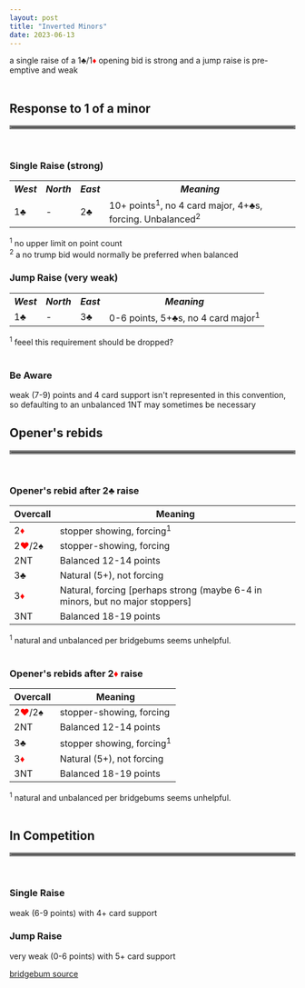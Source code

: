 ```yaml
---
layout: post
title: "Inverted Minors"
date: 2023-06-13
---
```


a single raise of a 1&clubs;/1<font style='color:red;'>&diams;</font> opening bid is strong and a jump raise is pre-emptive and weak
<br><br>

## Response to 1 of a minor

<hr style="border:0.2rem solid gray">
<br>

### Single Raise (strong)

<table >
  <tr>
    <th><i>West</i></th>
    <th><i>North</i></th>
    <th><i>East</i></th>
    <th><i>Meaning</i></th>
  </tr>
  <tr>
    <td>1&clubs;</td>
    <td>-</td>
    <td>2&clubs;</td>
    <td>10+ points<sup>1</sup>, no 4 card major, 4+&clubs;s, forcing. Unbalanced<sup>2</sup></td>
  </tr>
</table>

<sup>1</sup> no upper limit on point count<br>
<sup>2</sup> a no trump bid would normally be preferred when balanced 

### Jump Raise (very weak)
<table >
  <tr>
    <th><i>West</i></th>
    <th><i>North</i></th>
    <th><i>East</i></th>
    <th><i>Meaning</i></th>
  </tr>
  <tr>
    <td>1&clubs;</td>
    <td>-</td>
    <td>3&clubs;</td>
    <td>0-6 points, 5+&clubs;s, no 4 card major<sup>1</sup></td>
  </tr>
</table>

<sup>1</sup> feeel this requirement should be dropped?
<br><br>

### Be Aware
weak (7-9) points and 4 card support isn't represented in this convention, so defaulting to an unbalanced 1NT may sometimes be necessary


## Opener's rebids

<hr style="border:0.2rem solid gray">
<br>

### Opener's rebid after 2&clubs; raise

| Overcall | Meaning |
| ----------- | ----------- |
| 2<font style='color:red;'>&diams;</font> | stopper showing, forcing<sup>1</sup>
| 2<font style='color:red;'>&hearts;</font>/2&spades; | stopper-showing, forcing
| 2NT | Balanced 12-14 points
| 3&clubs; | Natural (5+), not forcing
| 3<font style='color:red;'>&diams;</font> | Natural, forcing [perhaps strong (maybe 6-4 in minors, but no major stoppers] 
| 3NT | Balanced 18-19 points

<sup>1</sup> natural and unbalanced per bridgebums seems unhelpful.<br><br>

### Opener's rebids after 2<font style='color:red;'>&diams;</font> raise

| Overcall | Meaning |
| ----------- | ----------- |
| 2<font style='color:red;'>&hearts;</font>/2&spades; | stopper-showing, forcing
| 2NT | Balanced 12-14 points
| 3&clubs; | stopper showing, forcing<sup>1</sup>
| 3<font style='color:red;'>&diams;</font> | Natural (5+), not forcing 
| 3NT | Balanced 18-19 points

<sup>1</sup> natural and unbalanced per bridgebums seems unhelpful.<br><br>

## In Competition

<hr style="border:0.2rem solid gray">
<br>

### Single Raise
weak (6-9 points) with 4+ card support

### Jump Raise
very weak (0-6 points) with 5+ card support


[bridgebum source](https://www.bridgebum.com/inverted_minors.php)